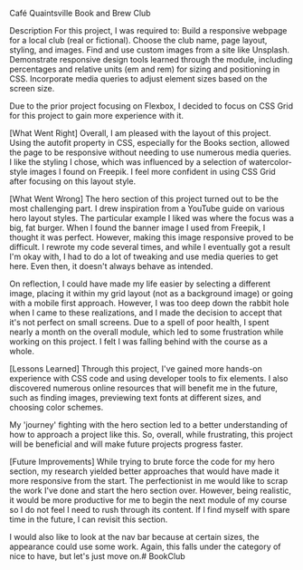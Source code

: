 Café Quaintsville Book and Brew Club

Description
For this project, I was required to:
Build a responsive webpage for a local club (real or fictional).
Choose the club name, page layout, styling, and images.
Find and use custom images from a site like Unsplash.
Demonstrate responsive design tools learned through the module, including percentages and relative units (em and rem) for sizing and positioning in CSS.
Incorporate media queries to adjust element sizes based on the screen size.

Due to the prior project focusing on Flexbox, I decided to focus on CSS Grid for this project to gain more experience with it.

[What Went Right]
Overall, I am pleased with the layout of this project.
Using the autofit property in CSS, especially for the Books section, allowed the page to be responsive without needing to use numerous media queries.
I like the styling I chose, which was influenced by a selection of watercolor-style images I found on Freepik.
I feel more confident in using CSS Grid after focusing on this layout style.

[What Went Wrong]
The hero section of this project turned out to be the most challenging part. I drew inspiration from a YouTube guide on various hero layout styles. The particular example I liked was where the focus was a big, fat burger. When I found the banner image I used from Freepik, I thought it was perfect. However, making this image responsive proved to be difficult. I rewrote my code several times, and while I eventually got a result I'm okay with, I had to do a lot of tweaking and use media queries to get here. Even then, it doesn't always behave as intended.

On reflection, I could have made my life easier by selecting a different image, placing it within my grid layout (not as a background image) or going with a mobile first approach. However, I was too deep down the rabbit hole when I came to these realizations, and I made the decision to accept that it's not perfect on small screens. Due to a spell of poor health, I spent nearly a month on the overall module, which led to some frustration while working on this project. I felt I was falling behind with the course as a whole.

[Lessons Learned]
Through this project, I've gained more hands-on experience with CSS code and using developer tools to fix elements. I also discovered numerous online resources that will benefit me in the future, such as finding images, previewing text fonts at different sizes, and choosing color schemes. 

My 'journey' fighting with the hero section led to a better understanding of how to approach a project like this. So, overall, while frustrating, this project will be beneficial and will make future projects progress faster.

[Future Improvements]
While trying to brute force the code for my hero section, my research yielded better approaches that would have made it more responsive from the start. The perfectionist in me would like to scrap the work I've done and start the hero section over. However, being realistic, it would be more productive for me to begin the next module of my course so I do not feel I need to rush through its content. If I find myself with spare time in the future, I can revisit this section.

I would also like to look at the nav bar because at certain sizes, the appearance could use some work. Again, this falls under the category of nice to have, but let's just move on.# BookClub
